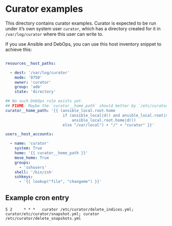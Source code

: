 # Curator examples

This directory contains curator examples. Curator is expected to be run
under it’s own system user `curator`, which has a directory created for it in
`/var/log/curator` where this user can write to.

If you use Ansible and DebOps, you can use this host inventory snippet to achieve this:

```YAML

resources__host_paths:

  - dest: '/var/log/curator'
    mode: '0750'
    owner: 'curator'
    group: 'adm'
    state: 'directory'

## No such DebOps role exists yet.
## FIXME: Maybe the `curator__home_path` should better by `/etc/curator`?
curator__home_path: '{{ (ansible_local.root.home
                         if (ansible_local|d() and ansible_local.root|d() and
                             ansible_local.root.home|d())
                         else "/var/local") + "/" + "curator" }}'

users__host_accounts:

  - name: 'curator'
    system: True
    home: '{{ curator__home_path }}'
    move_home: True
    groups:
      - 'sshusers'
    shell: '/bin/zsh'
    sshkeys:
      - '{{ lookup("file", "changeme") }}'

```

## Example cron entry

```
5 2     * * *   curator /etc/curator/delete_indices.yml; curator/etc/curator/snapshot.yml; curator /etc/curator/delete_snapshots.yml
```
